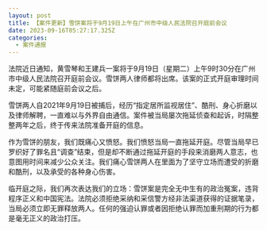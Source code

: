 ```yaml
---
layout: post
title: 【案件更新】雪饼案将于9月19日上午在广州市中级人民法院召开庭前会议
date: 2023-09-16T05:27:17.325Z
categories:
  - 案件通报
---
```

法院近日通知，黄雪琴和王建兵一案将于9月19日（星期二）上午9时30分在广州市中级人民法院召开庭前会议。雪饼两人律师都将出席。该案的正式开庭审理时间未定，可能紧随庭前会议之后。

雪饼两人自2021年9月19日被捕后，经历“指定居所监视居住”、酷刑、身心折磨以及律师解聘，一直难以与外界自由通信。案件被当局屡次拖延侦查和起诉，时隔整整两年之后，终于传来法院准备开庭的信息。

作为雪饼的朋友，我们既痛心又愤怒。我们愤怒当局一直拖延开庭。尽管当局早已罗织好了罪名且“调查”结束，但是却不断通过拖延开庭的手段来消磨两人意志，也意图用时间来减少公众关注。我们痛心雪饼两人在里面为了坚守立场而遭受的折磨和酷刑，以及承受的各种身心伤害。

临开庭之际，我们再次表达我们的立场：雪饼案是完全无中生有的政治冤案，违背程序正义和中国宪法。法院必须拒绝采纳和采信警方经非法渠道获得的证据笔录，当局必须立即无罪释放两人。任何的强迫认罪或者因拒绝认罪而加重刑期的行为都是毫无正义的政治打压。
